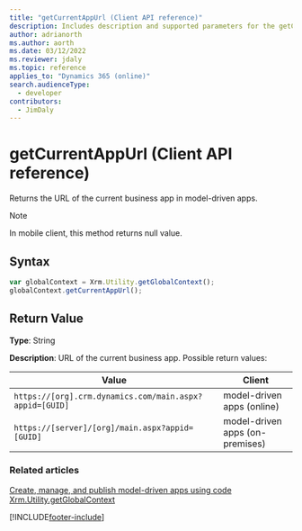 ```yaml
---
title: "getCurrentAppUrl (Client API reference)"
description: Includes description and supported parameters for the getCurrentAppUrl method.
author: adrianorth
ms.author: aorth
ms.date: 03/12/2022
ms.reviewer: jdaly
ms.topic: reference
applies_to: "Dynamics 365 (online)"
search.audienceType: 
  - developer
contributors:
  - JimDaly
---
```

# getCurrentAppUrl (Client API reference)

Returns the URL of the current business app in model-driven apps.

> [!NOTE]
> In mobile client, this method returns null value.
 
## Syntax

```JavaScript
var globalContext = Xrm.Utility.getGlobalContext();
globalContext.getCurrentAppUrl();
``` 

## Return Value

**Type**: String

**Description**: URL of the current business app. Possible return values:

|Value |Client |
|---|---|
|`https://[org].crm.dynamics.com/main.aspx?appid=[GUID]`|model-driven apps (online)|
|`https://[server]/[org]/main.aspx?appid=[GUID]`|model-driven apps (on-premises)|

### Related articles

[Create, manage, and publish model-driven apps using code](../../../../create-manage-model-driven-apps-using-code.md)   
[Xrm.Utility.getGlobalContext](../getGlobalContext.md) 

[!INCLUDE[footer-include](../../../../../../includes/footer-banner.md)]
